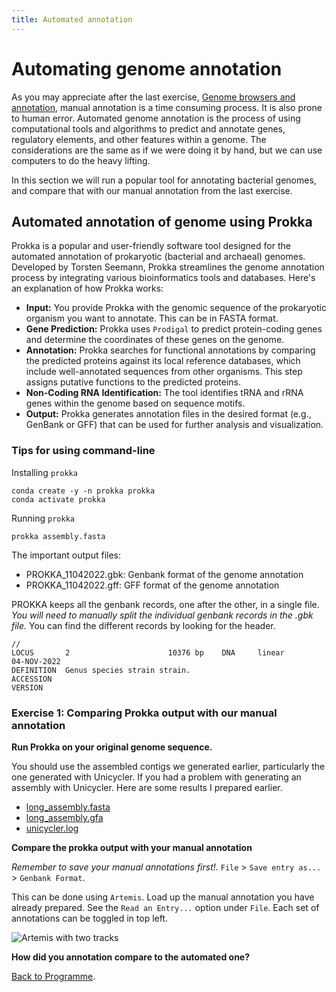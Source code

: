 ```yaml
---
title: Automated annotation
---
```


# Automating genome annotation

As you may appreciate after the last exercise, [Genome browsers and annotation]({{site.baseurl}}/modules/sequence-analysis/anotation/), manual annotation is a time consuming process. It is also prone to human error.
Automated genome annotation is the process of using computational tools and algorithms to predict and annotate genes, regulatory elements, and other features within a genome. The considerations are the same as if we were doing it by hand, but we can use computers to do the heavy lifting.

In this section we will run a popular tool for annotating bacterial genomes, and compare that with our manual annotation from the last exercise.

## Automated annotation of genome using Prokka 

Prokka is a popular and user-friendly software tool designed for the automated annotation of prokaryotic (bacterial and archaeal) genomes. Developed by Torsten Seemann, Prokka streamlines the genome annotation process by integrating various bioinformatics tools and databases. Here's an explanation of how Prokka works:

* **Input:** You provide Prokka with the genomic sequence of the prokaryotic organism you want to annotate. This can be in FASTA format.
* **Gene Prediction:** Prokka uses `Prodigal` to predict protein-coding genes and determine the coordinates of these genes on the genome.
* **Annotation:** Prokka searches for functional annotations by comparing the predicted proteins against its local reference databases, which include well-annotated sequences from other organisms. This step assigns putative functions to the predicted proteins.
* **Non-Coding RNA Identification:** The tool identifies tRNA and rRNA genes within the genome based on sequence motifs.
* **Output:** Prokka generates annotation files in the desired format (e.g., GenBank or GFF) that can be used for further analysis and visualization.

### Tips for using command-line

Installing `prokka`
```
conda create -y -n prokka prokka
conda activate prokka
```

Running `prokka`
```
prokka assembly.fasta
```

The important output files:

* PROKKA_11042022.gbk: Genbank format of the genome annotation
* PROKKA_11042022.gff: GFF format of the genome annotation

PROKKA keeps all the genbank records, one after the other, in a single file. *You will need to manually split the individual genbank records in the .gbk file.* You can find the different records by looking for the header. 

```
//
LOCUS       2                      10376 bp    DNA     linear       04-NOV-2022
DEFINITION  Genus species strain strain.
ACCESSION   
VERSION
```

### Exercise 1: Comparing Prokka output with our manual annotation

**Run Prokka on your original genome sequence.** 

You should use the assembled contigs we generated earlier, particularly the one generated with Unicycler. If you had a problem with generating an assembly with Unicycler. Here are some results I prepared earlier. 

* [long_assembly.fasta](/seq-analysis/long_assembly.fasta)
* [long_assembly.gfa](/seq-analysis/long_assembly.gfa)
* [unicycler.log](/seq-analysis/unicycler.log)

**Compare the prokka output with your manual annotation** 

*Remember to save your manual annotations first!*. `File` > `Save entry as...` > `Genbank Format`. 

This can be done using `Artemis`. Load up the manual annotation you have already prepared. See the `Read an Entry...` option under `File`. Each set of annotations can be toggled in top left. 

![Artemis with two tracks]({{site.baseurl}}/seq-analysis/art_compare.png)

**How did you annotation compare to the automated one?**

[Back to Programme]({{site.baseurl}}/modules/sequence-analysis/programme/).